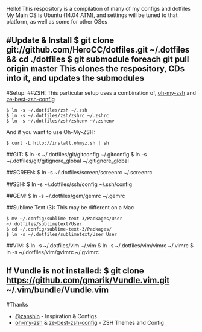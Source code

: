 Hello! This respository is a compilation of many of my configs and dotfiles
My Main OS is Ubuntu (14.04 ATM), and settings will be tuned to that platform, as well as some for other OSes

#Update & Install
	$ git clone git://github.com/HeroCC/dotfiles.git ~/.dotfiles && cd ./dotfiles
	$ git submodule foreach git pull origin master
This clones the respository, CDs into it, and updates the submodules
---

#Setup:
##ZSH:
This particular setup uses a combination of, [oh-my-zsh](https://github.com/robbyrussell/oh-my-zsh/) and [ze-best-zsh-config](https://github.com/spicycode/ze-best-zsh-config)

	$ ln -s ~/.dotfiles/zsh ~/.zsh
	$ ln -s ~/.dotfiles/zsh/zshrc ~/.zshrc
	$ ln -s ~/.dotfiles/zsh/zshenv ~/.zshenv
And if you want to use Oh-My-ZSH:

	$ curl -L http://install.ohmyz.sh | sh

##GIT:
	$ ln -s ~/.dotfiles/git/gitconfig ~/.gitconfig
	$ ln -s ~/.dotfiles/git/gitignore_global ~/.gitignore_global

##SCREEN:
	$ ln -s ~/.dotfiles/screen/screenrc ~/.screenrc

##SSH:
	$ ln -s ~/.dotfiles/ssh/config ~/.ssh/config

##GEM:
	$ ln -s ~/.dotfiles/gem/gemrc ~/.gemrc

##Sublime Text (3):
This may be different on a Mac

	$ mv ~/.config/sublime-text-3/Packages/User ~/.dotfiles/sublimetext/User
	$ cd ~/.config/sublime-text-3/Packages/
	$ ln -s ~/.dotfiles/sublimetext/User User

##VIM:
	$ ln -s ~/.dotfiles/vim ~/.vim
	$ ln -s ~/.dotfiles/vim/vimrc ~/.vimrc
	$ ln -s ~/.dotfiles/vim/gvimrc ~/.gvimrc

If Vundle is not installed:
	$ git clone https://github.com/gmarik/Vundle.vim.git ~/.vim/bundle/Vundle.vim
---

#Thanks
- [@zanshin](https://github.com/zanshin/dotfiles) - Inspiration & Configs
- [oh-my-zsh](https://github.com/robbyrussell/oh-my-zsh/) & [ze-best-zsh-config](https://github.com/spicycode/ze-best-zsh-config) - ZSH Themes and Config
